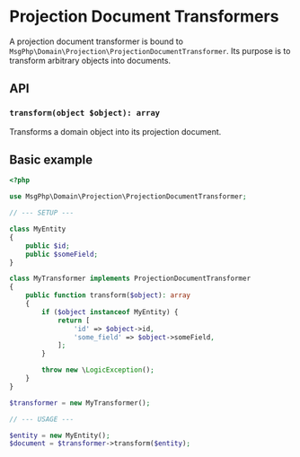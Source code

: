 # Projection Document Transformers

A projection document transformer is bound to `MsgPhp\Domain\Projection\ProjectionDocumentTransformer`. Its purpose is
to transform arbitrary objects into documents.

## API

### `transform(object $object): array`

Transforms a domain object into its projection document.

## Basic example

```php
<?php

use MsgPhp\Domain\Projection\ProjectionDocumentTransformer;

// --- SETUP ---

class MyEntity
{
    public $id;
    public $someField;
}

class MyTransformer implements ProjectionDocumentTransformer
{
    public function transform($object): array
    {
        if ($object instanceof MyEntity) {
            return [
                'id' => $object->id,
                'some_field' => $object->someField,
            ];
        }

        throw new \LogicException();
    }
}

$transformer = new MyTransformer();

// --- USAGE ---

$entity = new MyEntity();
$document = $transformer->transform($entity);
```

